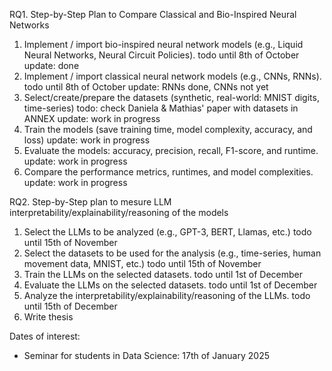 RQ1. Step-by-Step Plan to Compare Classical and Bio-Inspired Neural Networks
1. Implement / import bio-inspired neural network models (e.g., Liquid Neural Networks, Neural Circuit Policies).
    todo until 8th of October
    update: done
2. Implement / import classical neural network models (e.g., CNNs, RNNs).
    todo until 8th of October
    update: RNNs done, CNNs not yet
3. Select/create/prepare the datasets (synthetic, real-world: MNIST digits, time-series)
    todo: check Daniela & Mathias' paper with datasets in ANNEX
    update: work in progress
4. Train the models (save training time, model complexity, accuracy, and loss)
    update: work in progress
5. Evaluate the models: accuracy, precision, recall, F1-score, and runtime.
    update: work in progress
6. Compare the performance metrics, runtimes, and model complexities.
    update: work in progress

RQ2. Step-by-Step plan to mesure LLM interpretability/explainability/reasoning of the models
1. Select the LLMs to be analyzed (e.g., GPT-3, BERT, Llamas, etc.)
    todo until 15th of November
2. Select the datasets to be used for the analysis (e.g., time-series, human movement data, MNIST, etc.)
    todo until 15th of November
3. Train the LLMs on the selected datasets.
    todo until 1st of December
4. Evaluate the LLMs on the selected datasets.
    todo until 1st of December
5. Analyze the interpretability/explainability/reasoning of the LLMs.
    todo until 15th of December
6. Write thesis




Dates of interest:
- Seminar for students in Data Science: 17th of January 2025
